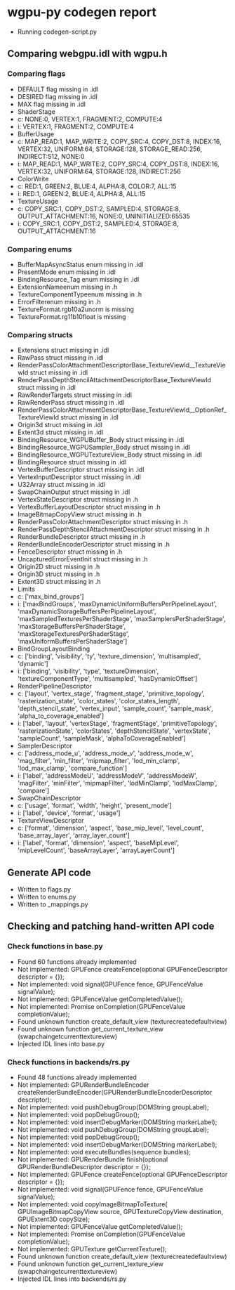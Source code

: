 # wgpu-py codegen report
*  Running codegen-script.py

## Comparing webgpu.idl with wgpu.h

### Comparing flags
*   DEFAULT flag missing in .idl
*   DESIRED flag missing in .idl
*   MAX flag missing in .idl
*   ShaderStage
*  c: NONE:0, VERTEX:1, FRAGMENT:2, COMPUTE:4
*  i: VERTEX:1, FRAGMENT:2, COMPUTE:4
*   BufferUsage
*  c: MAP_READ:1, MAP_WRITE:2, COPY_SRC:4, COPY_DST:8, INDEX:16, VERTEX:32, UNIFORM:64, STORAGE:128, STORAGE_READ:256, INDIRECT:512, NONE:0
*  i: MAP_READ:1, MAP_WRITE:2, COPY_SRC:4, COPY_DST:8, INDEX:16, VERTEX:32, UNIFORM:64, STORAGE:128, INDIRECT:256
*   ColorWrite
*  c: RED:1, GREEN:2, BLUE:4, ALPHA:8, COLOR:7, ALL:15
*  i: RED:1, GREEN:2, BLUE:4, ALPHA:8, ALL:15
*   TextureUsage
*  c: COPY_SRC:1, COPY_DST:2, SAMPLED:4, STORAGE:8, OUTPUT_ATTACHMENT:16, NONE:0, UNINITIALIZED:65535
*  i: COPY_SRC:1, COPY_DST:2, SAMPLED:4, STORAGE:8, OUTPUT_ATTACHMENT:16

### Comparing enums
*  BufferMapAsyncStatus enum missing in .idl
*  PresentMode enum missing in .idl
*  BindingResource_Tag enum missing in .idl
*  ExtensionNameenum missing in .h
*  TextureComponentTypeenum missing in .h
*  ErrorFilterenum missing in .h
*  TextureFormat.rgb10a2unorm is missing
*  TextureFormat.rg11b10float is missing

### Comparing structs
*  Extensions struct missing in .idl
*  RawPass struct missing in .idl
*  RenderPassColorAttachmentDescriptorBase_TextureViewId__TextureViewId struct missing in .idl
*  RenderPassDepthStencilAttachmentDescriptorBase_TextureViewId struct missing in .idl
*  RawRenderTargets struct missing in .idl
*  RawRenderPass struct missing in .idl
*  RenderPassColorAttachmentDescriptorBase_TextureViewId__OptionRef_TextureViewId struct missing in .idl
*  Origin3d struct missing in .idl
*  Extent3d struct missing in .idl
*  BindingResource_WGPUBuffer_Body struct missing in .idl
*  BindingResource_WGPUSampler_Body struct missing in .idl
*  BindingResource_WGPUTextureView_Body struct missing in .idl
*  BindingResource struct missing in .idl
*  VertexBufferDescriptor struct missing in .idl
*  VertexInputDescriptor struct missing in .idl
*  U32Array struct missing in .idl
*  SwapChainOutput struct missing in .idl
*  VertexStateDescriptor struct missing in .h
*  VertexBufferLayoutDescriptor struct missing in .h
*  ImageBitmapCopyView struct missing in .h
*  RenderPassColorAttachmentDescriptor struct missing in .h
*  RenderPassDepthStencilAttachmentDescriptor struct missing in .h
*  RenderBundleDescriptor struct missing in .h
*  RenderBundleEncoderDescriptor struct missing in .h
*  FenceDescriptor struct missing in .h
*  UncapturedErrorEventInit struct missing in .h
*  Origin2D struct missing in .h
*  Origin3D struct missing in .h
*  Extent3D struct missing in .h
*   Limits
*  c: ['max_bind_groups']
*  i: ['maxBindGroups', 'maxDynamicUniformBuffersPerPipelineLayout', 'maxDynamicStorageBuffersPerPipelineLayout', 'maxSampledTexturesPerShaderStage', 'maxSamplersPerShaderStage', 'maxStorageBuffersPerShaderStage', 'maxStorageTexturesPerShaderStage', 'maxUniformBuffersPerShaderStage']
*   BindGroupLayoutBinding
*  c: ['binding', 'visibility', 'ty', 'texture_dimension', 'multisampled', 'dynamic']
*  i: ['binding', 'visibility', 'type', 'textureDimension', 'textureComponentType', 'multisampled', 'hasDynamicOffset']
*   RenderPipelineDescriptor
*  c: ['layout', 'vertex_stage', 'fragment_stage', 'primitive_topology', 'rasterization_state', 'color_states', 'color_states_length', 'depth_stencil_state', 'vertex_input', 'sample_count', 'sample_mask', 'alpha_to_coverage_enabled']
*  i: ['label', 'layout', 'vertexStage', 'fragmentStage', 'primitiveTopology', 'rasterizationState', 'colorStates', 'depthStencilState', 'vertexState', 'sampleCount', 'sampleMask', 'alphaToCoverageEnabled']
*   SamplerDescriptor
*  c: ['address_mode_u', 'address_mode_v', 'address_mode_w', 'mag_filter', 'min_filter', 'mipmap_filter', 'lod_min_clamp', 'lod_max_clamp', 'compare_function']
*  i: ['label', 'addressModeU', 'addressModeV', 'addressModeW', 'magFilter', 'minFilter', 'mipmapFilter', 'lodMinClamp', 'lodMaxClamp', 'compare']
*   SwapChainDescriptor
*  c: ['usage', 'format', 'width', 'height', 'present_mode']
*  i: ['label', 'device', 'format', 'usage']
*   TextureViewDescriptor
*  c: ['format', 'dimension', 'aspect', 'base_mip_level', 'level_count', 'base_array_layer', 'array_layer_count']
*  i: ['label', 'format', 'dimension', 'aspect', 'baseMipLevel', 'mipLevelCount', 'baseArrayLayer', 'arrayLayerCount']

## Generate API code
*  Written to flags.py
*  Written to enums.py
*  Written to _mappings.py

## Checking and patching hand-written API code

### Check functions in base.py
*  Found 60 functions already implemented
*  Not implemented: GPUFence createFence(optional GPUFenceDescriptor descriptor = {});
*  Not implemented: void signal(GPUFence fence, GPUFenceValue signalValue);
*  Not implemented: GPUFenceValue getCompletedValue();
*  Not implemented: Promise<void> onCompletion(GPUFenceValue completionValue);
*  Found unknown function create_default_view (texturecreatedefaultview)
*  Found unknown function get_current_texture_view (swapchaingetcurrenttextureview)
*  Injected IDL lines into base.py

### Check functions in backends/rs.py
*  Found 48 functions already implemented
*  Not implemented: GPURenderBundleEncoder createRenderBundleEncoder(GPURenderBundleEncoderDescriptor descriptor);
*  Not implemented: void pushDebugGroup(DOMString groupLabel);
*  Not implemented: void popDebugGroup();
*  Not implemented: void insertDebugMarker(DOMString markerLabel);
*  Not implemented: void pushDebugGroup(DOMString groupLabel);
*  Not implemented: void popDebugGroup();
*  Not implemented: void insertDebugMarker(DOMString markerLabel);
*  Not implemented: void executeBundles(sequence<GPURenderBundle> bundles);
*  Not implemented: GPURenderBundle finish(optional GPURenderBundleDescriptor descriptor = {});
*  Not implemented: GPUFence createFence(optional GPUFenceDescriptor descriptor = {});
*  Not implemented: void signal(GPUFence fence, GPUFenceValue signalValue);
*  Not implemented: void copyImageBitmapToTexture( GPUImageBitmapCopyView source, GPUTextureCopyView destination, GPUExtent3D copySize);
*  Not implemented: GPUFenceValue getCompletedValue();
*  Not implemented: Promise<void> onCompletion(GPUFenceValue completionValue);
*  Not implemented: GPUTexture getCurrentTexture();
*  Found unknown function create_default_view (texturecreatedefaultview)
*  Found unknown function get_current_texture_view (swapchaingetcurrenttextureview)
*  Injected IDL lines into backends/rs.py
